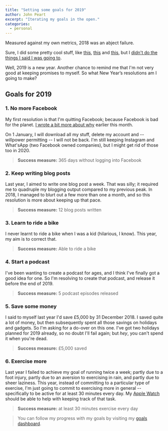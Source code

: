 ```yaml
---
title: "Setting some goals for 2019"
author: John Peart
excerpt: "Iterating my goals in the open."
categories:
  - personal
---
```


Measured against my own metrics, 2018 was an abject failure.

Sure, I did some pretty cool stuff, like [this](https://www.flickr.com/photos/johnpeart/albums/72157691233282470),  [this](https://www.gov.uk/government/publications/lgbt-action-plan-2018-improving-the-lives-of-lesbian-gay-bisexual-and-transgender-people) and [this](https://www.flickr.com/photos/johnpeart/albums/72157693863692562), but I [didn't do the things I said I was going to](/2018/12/16/ive-failed-my-2018-goals).

Well, 2019 is a new year. Another chance to remind me that I'm not very good at keeping promises to myself. So what New Year’s resolutions am I going to make?

## Goals for 2019

### 1. No more Facebook

My first resolution is that I'm quitting Facebook; because Facebook is bad for the planet. [I wrote a bit more about why](/2018/12/18/goodbye-facebook) earlier this month.

On 1 January, I will download all my stuff, delete my account and -- willpower permitting -- I will not be back. I'm still keeping Instagram and What'sApp (two Facebook owned companies), but I might get rid of those too in 2020.

> **Success measure:** 365 days without logging into Facebook

### 2. Keep writing blog posts

Last year, I aimed to write one blog post a week. That was silly; it required me to quadruple my blogging output compared to my previous peak. In 2018, I managed to blurt out a few more than one a month, and so this resolution is more about keeping up that pace.

> **Success measure:** 12 blog posts written

### 3. Learn to ride a bike

I never learnt to ride a bike when I was a kid (hilarious, I know). This year, my aim is to correct that.

> **Success measure:** Able to ride a bike

### 4. Start a podcast

I've been wanting to create a podcast for ages, and I think I've finally got a good idea for one. So I'm resolving to create that podcast, and release it before the end of 2019.

> **Success measure:** 5 podcast episodes released

### 5. Save some money

I said to myself last year I'd save £5,000 by 31 December 2018. I saved quite a lot of money, but then subsequently spent all those savings on holidays and gadgets. So I'm asking for a do-over on this one. I've got two holidays planned for 2019 already, so no doubt I'll fail again; but *hey*, you can't spend it when you're dead.

> **Success measure:** £5,000 saved

### 6. Exercise more

Last year I failed to achieve my goal of running twice a week; partly due to a foot injury, partly due to an aversion to exercising in rain, and partly due to sheer laziness. This year, instead of committing to a particular type of exercise, I'm just going to commit to exercising more in general -- specifically to be active for at least 30 minutes every day. My [Apple Watch](/2018/11/28/apple-watch-series-4-impressions) should be able to help with keeping track of that task.

> **Success measure:** at least 30 minutes exercise every day

> You can follow my progress with my goals by visiting my [goals dashboard](/goals/).
